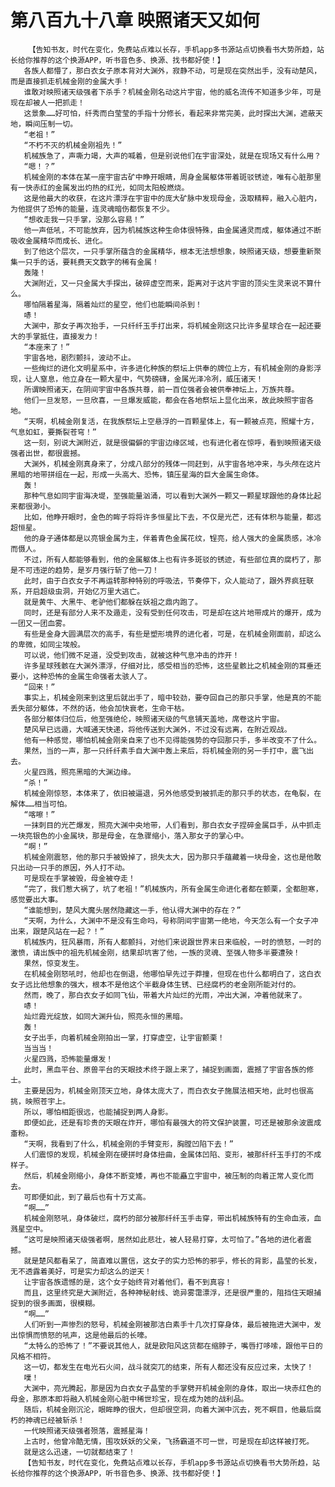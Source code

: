 # 第八百九十八章 映照诸天又如何
        【告知书友，时代在变化，免费站点难以长存，手机app多书源站点切换看书大势所趋，站长给你推荐的这个换源APP，听书音色多、换源、找书都好使！】
       各族人都懵了，那白衣女子原本背对大渊外，寂静不动，可是现在突然出手，没有动楚风，而是直接抓走机械金刚的金属大手！
       谁敢对映照诸天级强者下杀手？机械金刚名动这片宇宙，他的威名流传不知道多少年，可是现在却被人一把抓走！
       这景象……好可怕，纤秀而白莹莹的手指十分修长，看起来非常完美，此时探出大渊，遮蔽天地，瞬间压制一切。
       “老祖！”
       “不朽不灭的机械金刚祖先！”
       机械族急了，声嘶力竭，大声的喊着，但是别说他们在宇宙深处，就是在现场又有什么用？
       “嗯！？”
       机械金刚的本体在某一座宇宙古矿中睁开眼睛，周身金属躯体带着斑驳锈迹，唯有心脏那里有一快赤红的金属发出灼热的红光，如同太阳般燃烧。
       这是他最大的收获，在这片漂浮在宇宙中的庞大矿脉中发现母金，汲取精粹，融入心脏内，为他提供了恐怖的能量，连灵魂暗伤都恢复不少。
       “想收走我一只手掌，没那么容易！”
       他一声低吼，不可能放弃，因为机械族这种生命体很特殊，由金属通灵而成，躯体通过不断吸收金属精华而成长、进化。
       到了他这个层次，一只手掌所蕴含的金属精华，根本无法想想象，映照诸天级，想要重新聚集一只手的话，要耗费天文数字的稀有金属！
       轰隆！
       大渊附近，又一只金属大手探出，破碎虚空而来，距离对于这片宇宙的顶尖生灵来说不算什么。
       哪怕隔着星海，隔着灿烂的星空，他们也能瞬间杀到！
       哧！
       大渊中，那女子再次抬手，一只纤纤玉手打出来，将机械金刚这只比许多星球合在一起还要大的手掌抵住，直接发力！
       “本座来了！”
       宇宙各地，剧烈颤抖，波动不止。
       一些绚烂的进化文明星系中，许多进化种族的祭坛上供奉的牌位上方，有机械金刚的身影浮现，让人窒息，他立身在一颗大星中，气势磅礴，金属光泽冷冽，威压诸天！
       所谓映照诸天，在阴间宇宙中各族共尊，前一百位强者会被供奉神坛上，万族共尊。
       他们一旦发怒，一旦欣喜，一旦爆发威能，都会在各地祭坛上显化出来，故此映照宇宙各地。
       “天啊，机械金刚复活，在我族祭坛上空悬浮的一百颗星体上，有一颗被点亮，照耀十方，气息如虹，要撕裂苍穹！”
       这一刻，别说大渊附近，就是很偏僻的宇宙边缘区域，也有进化者在惊呼，看到映照诸天级强者出世，都很震撼。
       大渊外，机械金刚真身来了，分成八部分的残体一同赶到，从宇宙各地冲来，与头颅在这片黑暗的地带拼组在一起，形成一头高大、恐怖，镇压星海的巨大金属生命体。
       轰！
       那种气息如同宇宙海决堤，至强能量汹涌，可以看到大渊外一颗又一颗星球跟他的身体比起来都很渺小。
       比如，他睁开眼时，金色的眸子将将许多恒星比下去，不仅是光芒，还有体积与能量，都远超恒星。
       他的身子通体都是以亮银金属为主，伴着青色金属花纹，锃亮，给人强大的金属质感，冰冷而慑人。
       不过，所有人都能够看到，他的金属躯体上也有许多斑驳的锈迹，有些部位真的腐朽了，那是不可违逆的趋势，是岁月强行斩了他一刀！
       此时，由于白衣女子不再运转那种特别的呼吸法，节奏停下，众人能动了，跟外界疯狂联系，开启超级虫洞，开始亿万里大逃亡。
       就是黄牛、大黑牛、老驴他们都躲在妖祖之鼎内跑了。
       同时，还是有部分人来不及遁走，没有受到任何攻击，可是却在这片地带成片的爆开，成为一团又一团血雾。
       有些是金身大圆满层次的高手，有些是塑形境界的进化者，可是，在机械金刚面前，却这么的卑微，如同尘埃般。
       可以说，他们微不足道，没受到攻击，就被这种气息冲击的炸开！
       许多星球残骸在大渊外漂浮，仔细对比，感受相当的恐怖，这些星骸比之机械金刚的耳垂还要小，这种恐怖的金属生命强者太骇人了。
       “回来！”
       事实上，机械金刚来到这里后就出手了，暗中较劲，要夺回自己的那只手掌，他是真的不能丢失部分躯体，不然的话，他会加快衰老，生命干枯。
       各部分躯体归位后，他至强绝伦，映照诸天级的气息铺天盖地，席卷这片宇宙。
       楚风早已远遁，大喊通天快递，将他传送到大渊外，不过没有远离，在附近观战。
       他有一种感觉，哪怕机械金刚亲自来了也不见得能强势的夺回那只手，多半改变不了什么。
       果然，当的一声，那一只纤纤素手自大渊中轰上来后，将机械金刚的另一手打中，震飞出去。
       火星四溅，照亮黑暗的大渊边缘。
       “杀！”
       机械金刚惊怒，本体来了，依旧被逼退，另外他感受到被抓走的那只手的状态，在龟裂，在解体……相当可怕。
       “喀嚓！”
       一抹刺目的光芒爆发，照亮大渊中央地带，人们看到，那白衣女子捏碎金属巨手，从中抓走一块亮银色的小金属块，那是母金，在急骤缩小，落入那女子的掌心中。
       “啊！”
       机械金刚震怒，他的那只手被毁掉了，损失太大，因为那只手蕴藏着一块母金，这也是他敢只出动一只手的原因，外人打不动。
       可是现在手掌被毁，母金被夺走！
       “完了，我们惹大祸了，坑了老祖！”机械族内，所有金属生命进化者都在颤栗，全都胆寒，感觉要出大事。
       “谁能想到，楚风大魔头居然隐藏这一手，他认得大渊中的存在？”
       “天啊，为什么，大渊中不是没有生命吗，号称阴间宇宙第一绝地，今天怎么有一个女子冲出来，跟楚风站在一起？！”
       机械族内，狂风暴雨，所有人都颤抖，对他们来说跟世界末日来临般，一时的愤怒，一时的激愤，请出族中的祖先机械金刚，结果却坑害了他，一族的灵魂、至强人物多半要遭殃！
       果然，惊变发生。
       在机械金刚怒吼时，他却也在倒退，他哪怕早先过于莽撞，但现在也什么都明白了，这白衣女子远比他想象的强大，根本不是他这个半截身体生锈、已经腐朽的老金刚所能对付的。
       然而，晚了，那白衣女子如同飞仙，带着大片灿烂的光雨，冲出大渊，冲着他就来了。
       哧！
       灿烂霞光绽放，如同大渊升仙，照亮永恒的黑暗。
       轰！
       女子出手，向着机械金刚拍出一掌，打穿虚空，让宇宙颤栗！
       当当当！
       火星四溅，恐怖能量爆发！
       此时，黑血平台、原兽平台的天眼技术终于跟上来了，捕捉到画面，震撼了宇宙各族的修士。
       主要是因为，机械金刚顶天立地，身体太庞大了，而白衣女子施展法相天地，此时也很高挑，映照苍宇上。
       所以，哪怕相距很远，也能捕捉到两人身影。
       即便如此，还是有珍贵的天眼在炸开，哪怕有最强大的符文保护装置，可还是被那余波震成齑粉。
       “天啊，我看到了什么，机械金刚的手臂变形，胸膛凹陷下去！”
       人们震惊的发现，机械金刚在硬拼时身体扭曲，金属体凹陷、变形，被那纤纤玉手打的不成样子。
       然后，机械金刚缩小，身体不断变矮，再也不能矗立宇宙中，被压制的向着正常人变化而去。
       可即便如此，到了最后也有十万丈高。
       “啊……”
       机械金刚怒吼，身体破烂，腐朽的部分被那纤纤玉手击穿，带出机械族特有的生命血液，血溅星空中。
       “这可是映照诸天级强者啊，居然如此悲壮，被人轻易打穿，太可怕了。”各地的进化者震撼。
       就是楚风都看呆了，简直难以置信，这女子的实力恐怖的邪乎，修长的背影，晶莹的长发，无不透露着美好，可是实力却这么的逆天！
       让宇宙各族遗憾的是，这个女子始终背对着他们，看不到真容！
       而且，这里终究是大渊附近，各种神秘射线、诡异雾霭漂浮，还是很严重的，阻挡住天眼捕捉到的很多画面，很模糊。
       “啊……”
       人们听到一声惨烈的怒号，机械金刚被那洁白素手十几次打穿身体，最后被拖进大渊中，发出惊惧而愤怒的吼声，这是他最后的长嚎。
       “太特么的恐怖了！”不要说其他人，就是欧阳风这货都在缩脖子，嘴唇打哆嗦，跟他平日的风格不相符。
       这一切，都发生在电光石火间，战斗就突兀的结束，所有人都还没有反应过来，太快了！
       噗！
       大渊中，亮光腾起，那是因为白衣女子晶莹的手掌劈开机械金刚的身体，取出一块赤红色的母金，那原本即将融入机械金刚心脏中稀世珍宝，现在成为她的战利品。
       随后，机械金刚沉沦，眼眸睁的很大，但却很空洞，向着大渊中沉去，死不瞑目，他最后腐朽的神魂已经被斩杀！
       一代映照诸天级强者殒落，震撼星海！
       上古时，他曾冷酷无情，围攻妖妖的父亲，飞扬霸道不可一世，可是现在却这样被打死。
       就是这么迅速，一切就都结束了！
       【告知书友，时代在变化，免费站点难以长存，手机app多书源站点切换看书大势所趋，站长给你推荐的这个换源APP，听书音色多、换源、找书都好使！】